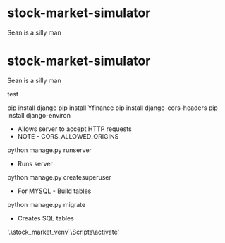 # stock-market-simulator

Sean is a silly man


# stock-market-simulator

Sean is a silly man

test

pip install django
pip install Yfinance
pip install django-cors-headers
pip install django-environ

- Allows server to accept HTTP requests
- NOTE - CORS_ALLOWED_ORIGINS

python manage.py runserver

- Runs server

python manage.py createsuperuser

- For MYSQL - Build tables

python manage.py migrate

- Creates SQL tables

'.\stock_market_venv`\Scripts\activate'

